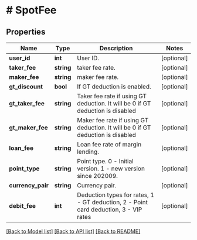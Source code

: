 # # SpotFee

## Properties

Name | Type | Description | Notes
------------ | ------------- | ------------- | -------------
**user_id** | **int** | User ID. | [optional] 
**taker_fee** | **string** | taker fee rate. | [optional] 
**maker_fee** | **string** | maker fee rate. | [optional] 
**gt_discount** | **bool** | If GT deduction is enabled. | [optional] 
**gt_taker_fee** | **string** | Taker fee rate if using GT deduction. It will be 0 if GT deduction is disabled | [optional] 
**gt_maker_fee** | **string** | Maker fee rate if using GT deduction. It will be 0 if GT deduction is disabled | [optional] 
**loan_fee** | **string** | Loan fee rate of margin lending. | [optional] 
**point_type** | **string** | Point type. 0 - Initial version. 1 - new version since 202009. | [optional] 
**currency_pair** | **string** | Currency pair. | [optional] 
**debit_fee** | **int** | Deduction types for rates, 1 - GT deduction, 2 - Point card deduction, 3 - VIP rates | [optional] 

[[Back to Model list]](../../README.md#documentation-for-models) [[Back to API list]](../../README.md#documentation-for-api-endpoints) [[Back to README]](../../README.md)
